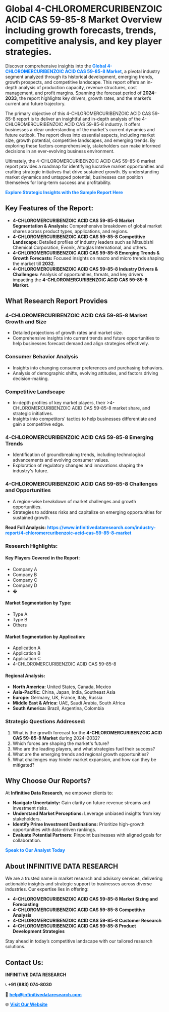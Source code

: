 <h1>Global 4-CHLOROMERCURIBENZOIC ACID CAS 59-85-8 Market Overview including growth forecasts, trends, competitive analysis, and key player strategies.</h1>
<p>
Discover comprehensive insights into the 
<a href="https://www.infinitivedataresearch.com/industry-report/4-chloromercuribenzoic-acid-cas-59-85-8-market" rel="dofollow" style="color: #007BFF; text-decoration: none;"><strong>Global 4-CHLOROMERCURIBENZOIC ACID CAS 59-85-8 Market</strong></a>, a pivotal industry segment analyzed through its historical development, emerging trends, growth prospects, and competitive landscape. This report offers an in-depth analysis of production capacity, revenue structures, cost management, and profit margins. Spanning the forecast period of <strong>2024–2033</strong>, the report highlights key drivers, growth rates, and the market’s current and future trajectory.
</p>
<p>
The primary objective of this 4-CHLOROMERCURIBENZOIC ACID CAS 59-85-8 report is to deliver an insightful and in-depth analysis of the 4-CHLOROMERCURIBENZOIC ACID CAS 59-85-8 industry. It offers businesses a clear understanding of the market's current dynamics and future outlook. The report dives into essential aspects, including market size, growth potential, competitive landscapes, and emerging trends. By exploring these factors comprehensively, stakeholders can make informed decisions in an ever-evolving business environment.
</p>
<p>
Ultimately, the 4-CHLOROMERCURIBENZOIC ACID CAS 59-85-8 market report provides a roadmap for identifying lucrative market opportunities and crafting strategic initiatives that drive sustained growth. By understanding market dynamics and untapped potential, businesses can position themselves for long-term success and profitability.
</p>
<p>
<a href="https://www.infinitivedataresearch.com/request-sample/reportId=112270" style="color: #007BFF; text-decoration: none;"><strong>Explore Strategic Insights with the Sample Report Here</strong></a>
</p>

<h2>Key Features of the Report:</h2>
<ul>
<li><strong>4-CHLOROMERCURIBENZOIC ACID CAS 59-85-8 Market Segmentation & Analysis:</strong> Comprehensive breakdown of global market shares across product types, applications, and regions.</li>
<li><strong>4-CHLOROMERCURIBENZOIC ACID CAS 59-85-8 Competitive Landscape:</strong> Detailed profiles of industry leaders such as Mitsubishi Chemical Corporation, Evonik, Altuglas International, and others.</li>
<li><strong>4-CHLOROMERCURIBENZOIC ACID CAS 59-85-8 Emerging Trends & Growth Forecasts:</strong> Focused insights on macro and micro trends shaping the market till <strong>2032</strong>.</li>
<li><strong>4-CHLOROMERCURIBENZOIC ACID CAS 59-85-8 Industry Drivers & Challenges:</strong> Analysis of opportunities, threats, and key drivers impacting the <strong>4-CHLOROMERCURIBENZOIC ACID CAS 59-85-8 Market</strong>.</li>
</ul>

<h2>What Research Report Provides</h2>
<h3>4-CHLOROMERCURIBENZOIC ACID CAS 59-85-8 Market Growth and Size</h3>
<ul>
<li>Detailed projections of growth rates and market size.</li>
<li>Comprehensive insights into current trends and future opportunities to help businesses forecast demand and align strategies effectively.</li>
</ul>

<h3>Consumer Behavior Analysis</h3>
<ul>
<li>Insights into changing consumer preferences and purchasing behaviors.</li>
<li>Analysis of demographic shifts, evolving attitudes, and factors driving decision-making.</li>
</ul>

<h3>Competitive Landscape</h3>
<ul>
<li>In-depth profiles of key market players, their >4-CHLOROMERCURIBENZOIC ACID CAS 59-85-8 market share, and strategic initiatives.</li>
<li>Insights into competitors' tactics to help businesses differentiate and gain a competitive edge.</li>
</ul>

<h3>4-CHLOROMERCURIBENZOIC ACID CAS 59-85-8 Emerging Trends</h3>
<ul>
<li>Identification of groundbreaking trends, including technological advancements and evolving consumer values.</li>
<li>Exploration of regulatory changes and innovations shaping the industry's future.</li>
</ul>

<h3>4-CHLOROMERCURIBENZOIC ACID CAS 59-85-8 Challenges and Opportunities</h3>
<ul>
<li>A region-wise breakdown of market challenges and growth opportunities.</li>
<li>Strategies to address risks and capitalize on emerging opportunities for sustained growth.</li>
</ul>
<p><strong>Read Full Analysis:</strong> <a href="https://www.infinitivedataresearch.com/industry-report/4-chloromercuribenzoic-acid-cas-59-85-8-market" rel="dofollow" style="color: #007BFF; text-decoration: none;"><strong>https://www.infinitivedataresearch.com/industry-report/4-chloromercuribenzoic-acid-cas-59-85-8-market</strong></a></p>
<h3>Research Highlights:</h3>
<h4>Key Players Covered in the Report:</h4>
<ul><li>Company A</li><li>Company B</li><li>Company C</li><li>Company D</li><li>�</li></ul>
<h4>Market Segmentation by Type:</h4>
<ul><li>Type A</li><li>Type B</li><li>Others</li></ul>
<h4>Market Segmentation by Application:</h4>
<ul><li>Application A</li><li>Application B</li><li>Application C</li><li>4-CHLOROMERCURIBENZOIC ACID CAS 59-85-8</li></ul>

<h4>Regional Analysis:</h4>
<ul>
<li><strong>North America:</strong> United States, Canada, Mexico</li>
<li><strong>Asia-Pacific:</strong> China, Japan, India, Southeast Asia</li>
<li><strong>Europe:</strong> Germany, UK, France, Italy, Russia</li>
<li><strong>Middle East & Africa:</strong> UAE, Saudi Arabia, South Africa</li>
<li><strong>South America:</strong> Brazil, Argentina, Colombia</li>
</ul>

<h3>Strategic Questions Addressed:</h3>
<ol>
<li>What is the growth forecast for the <strong>4-CHLOROMERCURIBENZOIC ACID CAS 59-85-8 Market</strong> during 2024–2032?</li>
<li>Which forces are shaping the market's future?</li>
<li>Who are the leading players, and what strategies fuel their success?</li>
<li>What are the emerging trends and regional growth opportunities?</li>
<li>What challenges may hinder market expansion, and how can they be mitigated?</li>
</ol>

<h2>Why Choose Our Reports?</h2>
<p>At <strong>Infinitive Data Research</strong>, we empower clients to:</p>
<ul>
<li><strong>Navigate Uncertainty:</strong> Gain clarity on future revenue streams and investment risks.</li>
<li><strong>Understand Market Perceptions:</strong> Leverage unbiased insights from key stakeholders.</li>
<li><strong>Identify Prime Investment Destinations:</strong> Prioritize high-growth opportunities with data-driven rankings.</li>
<li><strong>Evaluate Potential Partners:</strong> Pinpoint businesses with aligned goals for collaboration.</li>
</ul>
<p><a href="https://www.infinitivedataresearch.com/industry-report/4-chloromercuribenzoic-acid-cas-59-85-8-market" rel="dofollow" style="color: #007BFF; text-decoration: none;"><strong>Speak to Our Analyst Today</strong></a></p>

<h2>About INFINITIVE DATA RESEARCH</h2>
<p>We are a trusted name in market research and advisory services, delivering actionable insights and strategic support to businesses across diverse industries. Our expertise lies in offering:</p>
<ul>
<li><strong>4-CHLOROMERCURIBENZOIC ACID CAS 59-85-8 Market Sizing and Forecasting</strong></li>
<li><strong>4-CHLOROMERCURIBENZOIC ACID CAS 59-85-8 Competitive Analysis</strong></li>
<li><strong>4-CHLOROMERCURIBENZOIC ACID CAS 59-85-8 Customer Research</strong></li>
<li><strong>4-CHLOROMERCURIBENZOIC ACID CAS 59-85-8 Product Development Strategies</strong></li>
</ul>
<p>Stay ahead in today’s competitive landscape with our tailored research solutions.</p>

<h2>Contact Us:</h2>
<p><strong>INFINITIVE DATA RESEARCH</strong></p>
<p>📞 <strong>+91 (883) 074-8030</strong></p>
<p>📧 <strong><a href="mailto:help@infinitivedataresearch.com" style="color: #007BFF;">help@infinitivedataresearch.com</a></strong></p>
<p>🌐 <strong><a href="https://www.infinitivedataresearch.com" rel="dofollow" style="color: #007BFF;">Visit Our Website</a></strong></p>